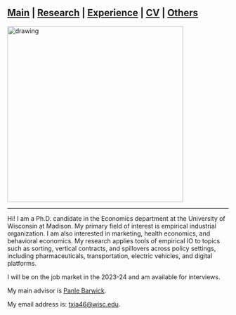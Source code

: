 ## [Main](https://tx58.github.io/) | [Research](/research.html) | [Experience](/experience.html) | [CV](/cv/cv_tianli.pdf) | [Others](/others.html)


<img src="/images/tianli-xia2.jpg" alt="drawing" width="400"/>

* * *

Hi! I am a Ph.D. candidate in the Economics department at the University of Wisconsin at Madison. My primary field of interest is empirical industrial organization. I am also interested in marketing, health economics, and behavioral economics. My research applies tools of empirical IO to topics such as sorting, vertical contracts, and spillovers across policy settings, including pharmaceuticals, transportation, electric vehicles, and digital platforms.

I will be on the job market in the 2023-24 and am available for interviews.

[comment]: <> (I will be on the job market in the 2023-24 and am available for interviews, including at the ASSA 2024 Annual Meeting on January 6-8, 2024.)

My main advisor is [Panle Barwick](https://www.pbarwick.org/).

My email address is: txia46@wisc.edu.